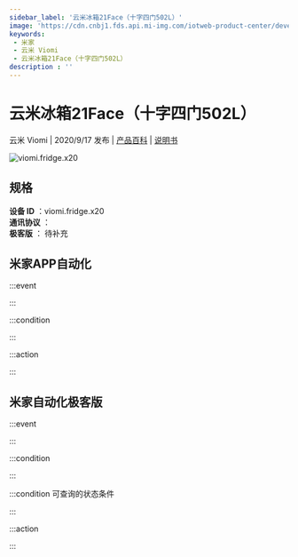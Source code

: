 ```yaml
---
sidebar_label: '云米冰箱21Face（十字四门502L）'
image: 'https://cdn.cnbj1.fds.api.mi-img.com/iotweb-product-center/developer_1597304067120nLJw7F7i.png?GalaxyAccessKeyId=AKVGLQWBOVIRQ3XLEW&Expires=9223372036854775807&Signature=4hr2yWB4e+RR10LfVW6QgQnFLh0='
keywords: 
 - 米家
 - 云米 Viomi
 - 云米冰箱21Face（十字四门502L）
description : ''
---
```

# 云米冰箱21Face（十字四门502L）

云米 Viomi | 2020/9/17 发布 | [产品百科](https://home.mi.com/webapp/content/baike/product/index.html?model=viomi.fridge.x20/) | [说明书](https://home.mi.com/views/introduction.html?model=viomi.fridge.x20&region=cn)

![viomi.fridge.x20](https://cdn.cnbj1.fds.api.mi-img.com/iotweb-product-center/developer_1597304067120nLJw7F7i.png?GalaxyAccessKeyId=AKVGLQWBOVIRQ3XLEW&Expires=9223372036854775807&Signature=4hr2yWB4e+RR10LfVW6QgQnFLh0=)

## 规格  
> 
**设备 ID** ：viomi.fridge.x20  
**通讯协议** ：  
**极客版**  ： 待补充 


## 米家APP自动化  

:::event  

:::

:::condition  

:::

:::action   

:::

## 米家自动化极客版  

:::event  

:::

:::condition  

:::

:::condition 可查询的状态条件  

:::

:::action  

:::

        
